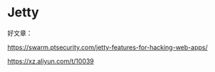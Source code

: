 # Jetty 

好文章：

https://swarm.ptsecurity.com/jetty-features-for-hacking-web-apps/

https://xz.aliyun.com/t/10039
